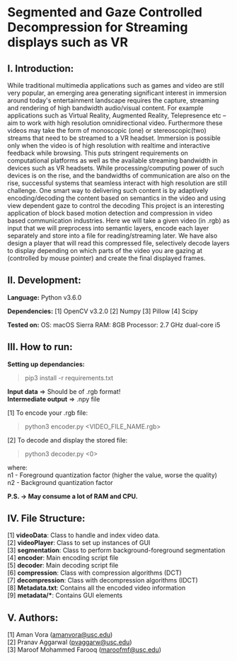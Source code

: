 # Segmented and Gaze Controlled Decompression for Streaming displays such as VR

## I. Introduction:
While traditional multimedia applications such as games and video are still very popular, an emerging area generating significant interest in immersion around today's entertainment landscape requires the capture, streaming and rendering of high bandwidth audio/visual content. For example applications such as Virtual Reality, Augmented Reality, Telepresence etc – aim to work with high resolution omnidirectional video. Furthermore these videos may take the form of monoscopic (one) or stereoscopic(two) streams that need to be streamed to a VR headset. Immersion is possible only when the video is of high resolution with realtime and interactive feedback while browsing. This puts stringent requirements on computational platforms as well as the available streaming bandwidth in devices such as VR headsets. While processing/computing power of  such devices is on the rise, and the bandwidths of communication are also on the rise, successful systems that seamless interact with high resolution are still  challenge. One smart way to delivering such content is by adaptively encoding/decoding the content based on semantics in the video and using view dependent gaze to control the decoding
This project is an interesting application of block based motion detection and compression in video based communication industries. Here we will take a given video (in .rgb) as input that we will preprocess into semantic layers, encode each layer separately and store into a file for reading/streaming later. We have also design a player that will read this compressed file, selectively decode layers to display depending on which parts of the video you are gazing at (controlled by mouse pointer) and create the final displayed frames.

## II. Development:

**Language:** Python v3.6.0

**Dependencies:**
[1] OpenCV v3.2.0
[2] Numpy
[3] Pillow
[4] Scipy

**Tested on:**
OS: macOS Sierra
RAM: 8GB
Processor: 2.7 GHz dual-core i5 

## III. How to run:

**Setting up dependancies:**

> pip3 install -r requirements.txt   

**Input data** => Should be of .rgb format!  
**Intermediate output** => .npy file  

[1] To encode your .rgb file:

> python3 encoder.py <VIDEO_FILE_NAME.rgb>

[2] To decode and display the stored file:

> python3 decoder.py <n1> <n2> <0>

where:  
n1 - Foreground quantization factor (higher the value, worse the quality)  
n2 - Background quantization factor  

**P.S. -> May consume a lot of RAM and CPU.** 

## IV. File Structure:

[1] **videoData**: Class to handle and index video data.  
[2] **videoPlayer**: Class to set up instances of GUI  
[3] **segmentation**: Class to perform background-foreground segmentation  
[4] **encoder**: Main encoding script file  
[5] **decoder**: Main decoding script file  
[6] **compression**: Class with compression algorithms (DCT)  
[7] **decompression**: Class with decompression algorithms (IDCT)  
[8] **Metadata.txt**: Contains all the encoded video information  
[9] **metadata/\***: Contains GUI elements  

## V. Authors:  
[1] Aman Vora (amanvora@usc.edu)  
[2] Pranav Aggarwal (pvaggarw@usc.edu)  
[3] Maroof Mohammed Farooq (maroofmf@usc.edu)  

